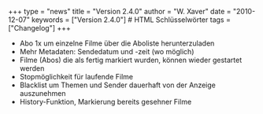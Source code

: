 +++
type = "news"
title = "Version 2.4.0"
author = "W. Xaver"
date = "2010-12-07"
keywords = ["Version 2.4.0"] # HTML Schlüsselwörter
tags = ["Changelog"]
+++

- Abo 1x um einzelne Filme über die Aboliste herunterzuladen
- Mehr Metadaten: Sendedatum und -zeit (wo möglich)
- Filme (Abos) die als fertig markiert wurden, können wieder gestartet werden
- Stopmöglichkeit für laufende Filme
- Blacklist um Themen und Sender dauerhaft von der Anzeige auszunehmen
- History-Funktion, Markierung bereits gesehner Filme 